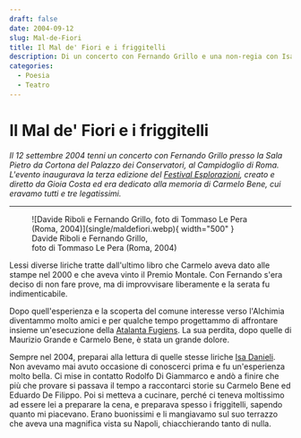 ```yaml
---
draft: false
date: 2004-09-12 
slug: Mal-de-Fiori
title: Il Mal de' Fiori e i friggitelli
description: Di un concerto con Fernando Grillo e una non-regia con Isa Danieli.
categories:
  - Poesia
  - Teatro
---
```


# Il Mal de' Fiori e i friggitelli

*Il 12 settembre 2004 tenni un concerto con Fernando Grillo presso la Sala Pietro da Cortona del Palazzo dei Conservatori, al Campidoglio di Roma. L'evento inaugurava la terza edizione del [Festival Esplorazioni](http://www.e-azioni.net/mambo/index.php?option=content&task=view&id=162&Itemid=96), creato e diretto da Gioia Costa ed era dedicato alla memoria di Carmelo Bene, cui eravamo tutti e tre legatissimi.*

<!-- more --> 

---

<figure markdown>
  ![Davide Riboli e Fernando Grillo, foto di Tommaso Le Pera (Roma, 2004)](single/maldefiori.webp){ width="500" }
  <figcaption>Davide Riboli e Fernando Grillo,<br>foto di Tommaso Le Pera (Roma, 2004)</figcaption>
</figure>

Lessi diverse liriche tratte dall'ultimo libro che Carmelo aveva dato alle stampe nel 2000 e che aveva vinto il Premio Montale. Con Fernando s'era deciso di non fare prove, ma di improvvisare liberamente e la serata fu indimenticabile. 

Dopo quell'esperienza e la scoperta del comune interesse verso l'Alchimia diventammo molto amici e per qualche tempo progettammo di affrontare insieme un'esecuzione della [Atalanta Fugiens](https://furnaceandfugue.org/). La sua perdita, dopo quelle di Maurizio Grande e Carmelo Bene, è stata un grande dolore.

Sempre nel 2004, preparai alla lettura di quelle stesse liriche [Isa Danieli](../../../../PDF/Isa.pdf). Non avevamo mai avuto occasione di conoscerci prima e fu un'esperienza molto bella. Ci mise in contatto Rodolfo Di Giammarco e andò a finire che più che provare si passava il tempo a raccontarci storie su Carmelo Bene ed Eduardo De Filippo. Poi si metteva a cucinare, perché ci teneva moltissimo ad essere lei a preparare la cena, e preparava spesso i friggitelli, sapendo quanto mi piacevano. Erano buonissimi e li mangiavamo sul suo terrazzo che aveva una magnifica vista su Napoli, chiacchierando tanto di nulla.